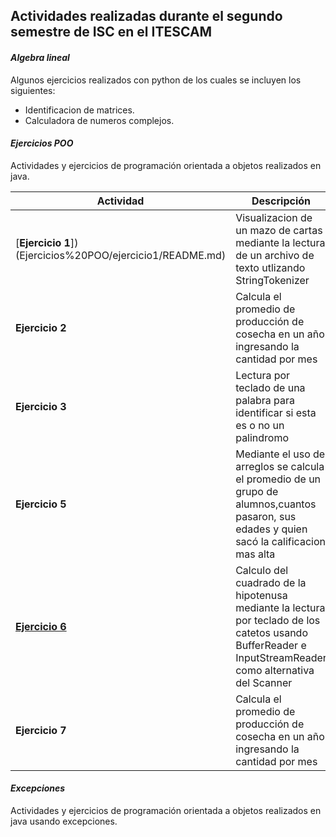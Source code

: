 ## Actividades realizadas durante el segundo semestre de ISC en el ITESCAM
#### *Algebra lineal*
Algunos ejercicios realizados con python de los cuales se incluyen los siguientes:

- Identificacion de matrices.
- Calculadora de numeros complejos.

#### *Ejercicios POO*
Actividades y ejercicios de programación orientada a objetos realizados en java.

| Actividad| Descripción |
| --- | --- |
| [**Ejercicio 1**])(Ejercicios%20POO/ejercicio1/README.md) |Visualizacion de un mazo de cartas mediante la lectura de un archivo de texto utlizando StringTokenizer|
| **Ejercicio 2** |Calcula el promedio de producción de cosecha en un año ingresando la cantidad por mes |
| **Ejercicio 3** |Lectura por teclado de una palabra para identificar si esta es o no un palindromo|
| **Ejercicio 5** |Mediante el uso de arreglos se calcula el promedio de un grupo de alumnos,cuantos pasaron, sus edades y quien sacó la calificacion mas alta|
| [**Ejercicio 6**](Ejercicios%20POO/ejercicio6/README.md) |Calculo del cuadrado de la hipotenusa mediante la lectura por teclado de los catetos usando BufferReader e InputStreamReader como alternativa del Scanner|
| **Ejercicio 7** |Calcula el promedio de producción de cosecha en un año ingresando la cantidad por mes |


#### *Excepciones*
Actividades y ejercicios de programación orientada a objetos realizados en java usando excepciones.

